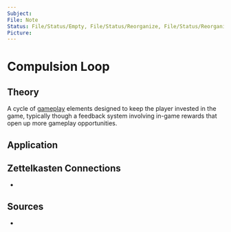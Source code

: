```yaml
---
Subject: 
File: Note
Status: File/Status/Empty, File/Status/Reorganize, File/Status/Reorganize, File/Status/Recategorize, File/Status/Summarize, File/Status/Structuralize
Picture: 
---
```


# Compulsion Loop

## Theory


A cycle of [gameplay](https://en.wikipedia.org/wiki/Glossary_of_video_game_terms#gameplay) elements designed to keep the player invested in the game, typically though a feedback system involving in-game rewards that open up more gameplay opportunities.









## Application


## Zettelkasten Connections
- 

## Sources
- 






